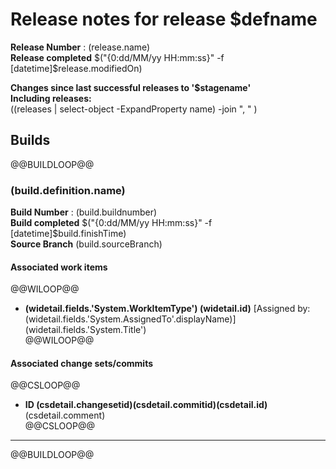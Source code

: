 # Release notes for release $defname
**Release Number**  : $($release.name)    
**Release completed** $("{0:dd/MM/yy HH:mm:ss}" -f [datetime]$release.modifiedOn) 

**Changes since last successful releases to '$stagename'**   
**Including releases:**   
 $(($releases | select-object -ExpandProperty name) -join ", " )   

## Builds  
@@BUILDLOOP@@
### $($build.definition.name)  
**Build Number**  : $($build.buildnumber)    
**Build completed** $("{0:dd/MM/yy HH:mm:ss}" -f [datetime]$build.finishTime)     
**Source Branch** $($build.sourceBranch)  
  
#### Associated work items  
@@WILOOP@@  
* **$($widetail.fields.'System.WorkItemType') $($widetail.id)** [Assigned by: $($widetail.fields.'System.AssignedTo'.displayName)] $($widetail.fields.'System.Title')  
@@WILOOP@@  
  
#### Associated change sets/commits  
@@CSLOOP@@  
* **ID $($csdetail.changesetid)$($csdetail.commitid)$($csdetail.id)** $($csdetail.comment)    
@@CSLOOP@@  


----------

@@BUILDLOOP@@